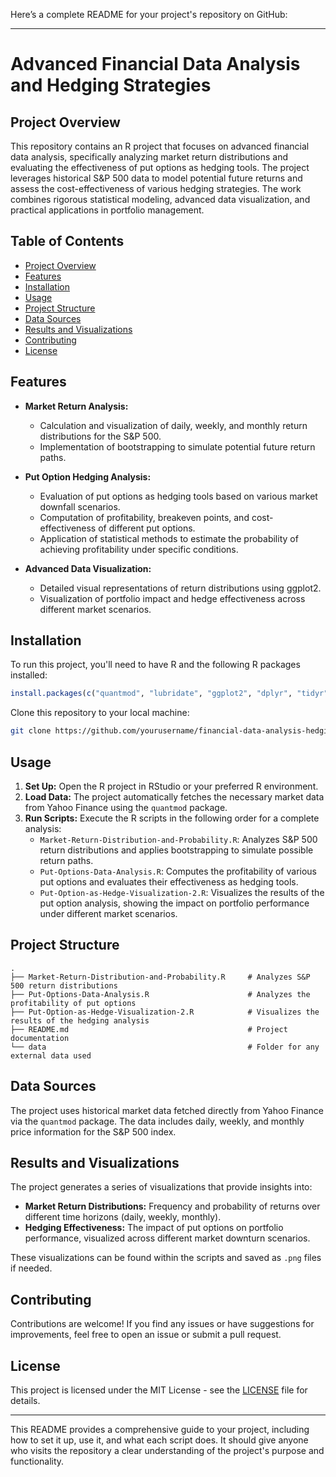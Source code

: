 Here’s a complete README for your project's repository on GitHub:

---

# Advanced Financial Data Analysis and Hedging Strategies

## Project Overview

This repository contains an R project that focuses on advanced financial data analysis, specifically analyzing market return distributions and evaluating the effectiveness of put options as hedging tools. The project leverages historical S&P 500 data to model potential future returns and assess the cost-effectiveness of various hedging strategies. The work combines rigorous statistical modeling, advanced data visualization, and practical applications in portfolio management.

## Table of Contents

- [Project Overview](#project-overview)
- [Features](#features)
- [Installation](#installation)
- [Usage](#usage)
- [Project Structure](#project-structure)
- [Data Sources](#data-sources)
- [Results and Visualizations](#results-and-visualizations)
- [Contributing](#contributing)
- [License](#license)

## Features

- **Market Return Analysis:**
  - Calculation and visualization of daily, weekly, and monthly return distributions for the S&P 500.
  - Implementation of bootstrapping to simulate potential future return paths.
  
- **Put Option Hedging Analysis:**
  - Evaluation of put options as hedging tools based on various market downfall scenarios.
  - Computation of profitability, breakeven points, and cost-effectiveness of different put options.
  - Application of statistical methods to estimate the probability of achieving profitability under specific conditions.

- **Advanced Data Visualization:**
  - Detailed visual representations of return distributions using ggplot2.
  - Visualization of portfolio impact and hedge effectiveness across different market scenarios.

## Installation

To run this project, you'll need to have R and the following R packages installed:

```r
install.packages(c("quantmod", "lubridate", "ggplot2", "dplyr", "tidyr"))
```

Clone this repository to your local machine:

```bash
git clone https://github.com/yourusername/financial-data-analysis-hedging.git
```

## Usage

1. **Set Up:** Open the R project in RStudio or your preferred R environment.
2. **Load Data:** The project automatically fetches the necessary market data from Yahoo Finance using the `quantmod` package.
3. **Run Scripts:** Execute the R scripts in the following order for a complete analysis:
   - `Market-Return-Distribution-and-Probability.R`: Analyzes S&P 500 return distributions and applies bootstrapping to simulate possible return paths.
   - `Put-Options-Data-Analysis.R`: Computes the profitability of various put options and evaluates their effectiveness as hedging tools.
   - `Put-Option-as-Hedge-Visualization-2.R`: Visualizes the results of the put option analysis, showing the impact on portfolio performance under different market scenarios.

## Project Structure

```
.
├── Market-Return-Distribution-and-Probability.R     # Analyzes S&P 500 return distributions
├── Put-Options-Data-Analysis.R                      # Analyzes the profitability of put options
├── Put-Option-as-Hedge-Visualization-2.R            # Visualizes the results of the hedging analysis
├── README.md                                        # Project documentation
└── data                                             # Folder for any external data used
```

## Data Sources

The project uses historical market data fetched directly from Yahoo Finance via the `quantmod` package. The data includes daily, weekly, and monthly price information for the S&P 500 index.

## Results and Visualizations

The project generates a series of visualizations that provide insights into:

- **Market Return Distributions:** Frequency and probability of returns over different time horizons (daily, weekly, monthly).
- **Hedging Effectiveness:** The impact of put options on portfolio performance, visualized across different market downturn scenarios.

These visualizations can be found within the scripts and saved as `.png` files if needed.

## Contributing

Contributions are welcome! If you find any issues or have suggestions for improvements, feel free to open an issue or submit a pull request.

## License

This project is licensed under the MIT License - see the [LICENSE](LICENSE) file for details.

---

This README provides a comprehensive guide to your project, including how to set it up, use it, and what each script does. It should give anyone who visits the repository a clear understanding of the project's purpose and functionality.
